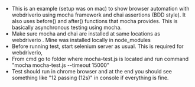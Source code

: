 
- This is an example (setup was on mac) to show browser automation with webdriverio using mocha framework and chai assertions (BDD style). It also uses before() and after() functions that mocha provides. This is basically asynchronous testing using mocha.
- Make sure mocha and chai  are installed at same locations as webdriverio . Mine was installed locally in node_modules
- Before running test, start selenium server as usual. This is required for webdriverio,
- From cmd go to folder where mocha-test.js is located and run command "mocha mocha-test.js --timeout 15000"
- Test should run in chrome browser and at the end you should see something like "12 passing (12s)" in console if everything is fine.

